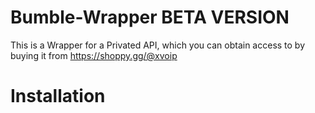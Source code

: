 # Bumble-Wrapper BETA VERSION

This is a Wrapper for a Privated API, which you can obtain access to by buying it from https://shoppy.gg/@xvoip

# Installation

